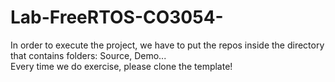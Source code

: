 # Lab-FreeRTOS-CO3054-
In order to execute the project, we have to put the repos inside the directory that contains folders: Source, Demo...<br/>
Every time we do exercise, please clone the template!

